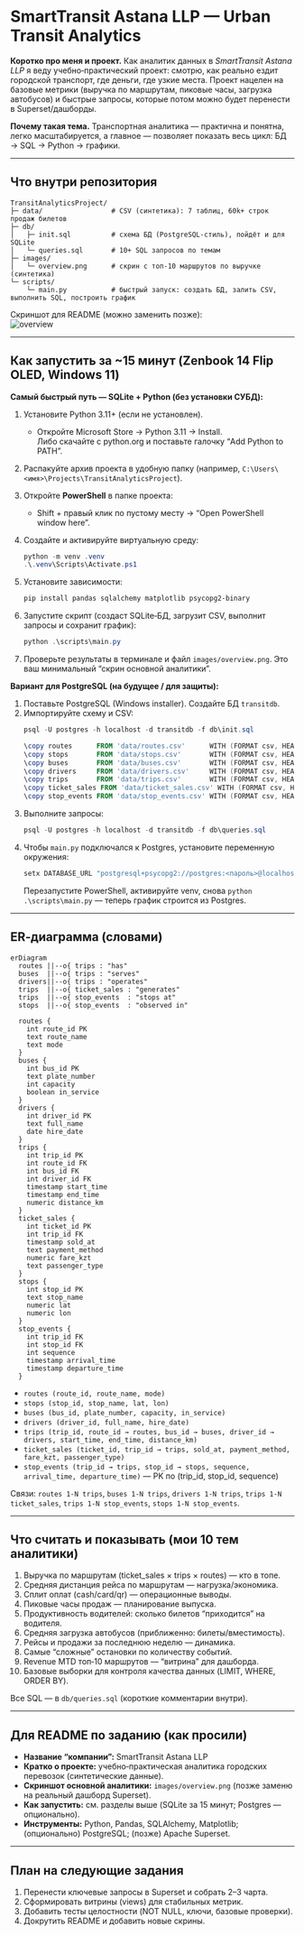 
# SmartTransit Astana LLP — Urban Transit Analytics

**Коротко про меня и проект.** Как аналитик данных в *SmartTransit Astana LLP* я веду учебно‑практический проект: смотрю, как реально ездит городской транспорт, где деньги, где узкие места. Проект нацелен на базовые метрики (выручка по маршрутам, пиковые часы, загрузка автобусов) и быстрые запросы, которые потом можно будет перенести в Superset/дашборды.

**Почему такая тема.** Транспортная аналитика — практична и понятна, легко масштабируется, а главное — позволяет показать весь цикл: БД → SQL → Python → графики.

---

## Что внутри репозитория

```
TransitAnalyticsProject/
├─ data/                 # CSV (синтетика): 7 таблиц, 60k+ строк продаж билетов
├─ db/
│   ├─ init.sql          # схема БД (PostgreSQL‑стиль), пойдёт и для SQLite
│   └─ queries.sql       # 10+ SQL запросов по темам
├─ images/
│   └─ overview.png      # скрин с топ‑10 маршрутов по выручке (синтетика)
└─ scripts/
    └─ main.py           # быстрый запуск: создать БД, залить CSV, выполнить SQL, построить график
```

Скриншот для README (можно заменить позже):  
![overview](images/overview.png)

---

## Как запустить за ~15 минут (Zenbook 14 Flip OLED, Windows 11)

**Самый быстрый путь — SQLite + Python (без установки СУБД):**

1. Установите Python 3.11+ (если не установлен).
   - Откройте Microsoft Store → Python 3.11 → Install.  
     Либо скачайте с python.org и поставьте галочку “Add Python to PATH”.

2. Распакуйте архив проекта в удобную папку (например, `C:\Users\<имя>\Projects\TransitAnalyticsProject`).

3. Откройте **PowerShell** в папке проекта:
   - Shift + правый клик по пустому месту → “Open PowerShell window here”.

4. Создайте и активируйте виртуальную среду:
   ```powershell
   python -m venv .venv
   .\.venv\Scripts\Activate.ps1
   ```

5. Установите зависимости:
   ```powershell
   pip install pandas sqlalchemy matplotlib psycopg2-binary
   ```

6. Запустите скрипт (создаст SQLite‑БД, загрузит CSV, выполнит запросы и сохранит график):
   ```powershell
   python .\scripts\main.py
   ```

7. Проверьте результаты в терминале и файл `images/overview.png`. Это ваш минимальный “скрин основной аналитики”.

**Вариант для PostgreSQL (на будущее / для защиты):**

1. Поставьте PostgreSQL (Windows installer). Создайте БД `transitdb`.
2. Импортируйте схему и CSV:
   ```powershell
   psql -U postgres -h localhost -d transitdb -f db\init.sql

   \copy routes      FROM 'data/routes.csv'      WITH (FORMAT csv, HEADER true);
   \copy stops       FROM 'data/stops.csv'       WITH (FORMAT csv, HEADER true);
   \copy buses       FROM 'data/buses.csv'       WITH (FORMAT csv, HEADER true);
   \copy drivers     FROM 'data/drivers.csv'     WITH (FORMAT csv, HEADER true);
   \copy trips       FROM 'data/trips.csv'       WITH (FORMAT csv, HEADER true);
   \copy ticket_sales FROM 'data/ticket_sales.csv' WITH (FORMAT csv, HEADER true);
   \copy stop_events FROM 'data/stop_events.csv' WITH (FORMAT csv, HEADER true);
   ```
3. Выполните запросы:
   ```powershell
   psql -U postgres -h localhost -d transitdb -f db\queries.sql
   ```
4. Чтобы `main.py` подключался к Postgres, установите переменную окружения:
   ```powershell
   setx DATABASE_URL "postgresql+psycopg2://postgres:<пароль>@localhost:5432/transitdb"
   ```
   Перезапустите PowerShell, активируйте venv, снова `python .\scripts\main.py` — теперь график строится из Postgres.

---

## ER‑диаграмма (словами)

```mermaid
erDiagram
  routes ||--o{ trips : "has"
  buses  ||--o{ trips : "serves"
  drivers||--o{ trips : "operates"
  trips  ||--o{ ticket_sales : "generates"
  trips  ||--o{ stop_events  : "stops at"
  stops  ||--o{ stop_events  : "observed in"

  routes {
    int route_id PK
    text route_name
    text mode
  }
  buses {
    int bus_id PK
    text plate_number
    int capacity
    boolean in_service
  }
  drivers {
    int driver_id PK
    text full_name
    date hire_date
  }
  trips {
    int trip_id PK
    int route_id FK
    int bus_id FK
    int driver_id FK
    timestamp start_time
    timestamp end_time
    numeric distance_km
  }
  ticket_sales {
    int ticket_id PK
    int trip_id FK
    timestamp sold_at
    text payment_method
    numeric fare_kzt
    text passenger_type
  }
  stops {
    int stop_id PK
    text stop_name
    numeric lat
    numeric lon
  }
  stop_events {
    int trip_id FK
    int stop_id FK
    int sequence
    timestamp arrival_time
    timestamp departure_time
  }
```

- `routes (route_id, route_name, mode)`  
- `stops (stop_id, stop_name, lat, lon)`  
- `buses (bus_id, plate_number, capacity, in_service)`  
- `drivers (driver_id, full_name, hire_date)`  
- `trips (trip_id, route_id → routes, bus_id → buses, driver_id → drivers, start_time, end_time, distance_km)`  
- `ticket_sales (ticket_id, trip_id → trips, sold_at, payment_method, fare_kzt, passenger_type)`  
- `stop_events (trip_id → trips, stop_id → stops, sequence, arrival_time, departure_time)` — PK по (trip_id, stop_id, sequence)

Связи: `routes 1‑N trips`, `buses 1‑N trips`, `drivers 1‑N trips`, `trips 1‑N ticket_sales`, `trips 1‑N stop_events`, `stops 1‑N stop_events`.

---

## Что считать и показывать (мои 10 тем аналитики)
1. Выручка по маршрутам (ticket_sales × trips × routes) — кто в топе.
2. Средняя дистанция рейса по маршрутам — нагрузка/экономика.
3. Сплит оплат (cash/card/qr) — операционные выводы.
4. Пиковые часы продаж — планирование выпуска.
5. Продуктивность водителей: сколько билетов “приходится” на водителя.
6. Средняя загрузка автобусов (приближенно: билеты/вместимость).
7. Рейсы и продажи за последнюю неделю — динамика.
8. Самые “сложные” остановки по количеству событий.
9. Revenue MTD топ‑10 маршрутов — “витрина” для дашборда.
10. Базовые выборки для контроля качества данных (LIMIT, WHERE, ORDER BY).

Все SQL — в `db/queries.sql` (короткие комментарии внутри).

---

## Для README по заданию (как просили)
- **Название “компании”:** SmartTransit Astana LLP  
- **Кратко о проекте:** учебно‑практическая аналитика городских перевозок (синтетические данные).  
- **Скриншот основной аналитики:** `images/overview.png` (позже заменю на реальный дашборд Superset).  
- **Как запустить:** см. разделы выше (SQLite за 15 минут; Postgres — опционально).  
- **Инструменты:** Python, Pandas, SQLAlchemy, Matplotlib; (опционально) PostgreSQL; (позже) Apache Superset.

---

## План на следующие задания
1. Перенести ключевые запросы в Superset и собрать 2–3 чарта.  
2. Сформировать витрины (views) для стабильных метрик.  
3. Добавить тесты целостности (NOT NULL, ключи, базовые проверки).  
4. Докрутить README и добавить новые скрины.
